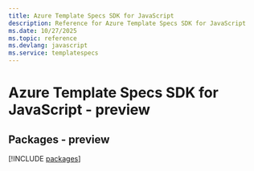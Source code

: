 ```yaml
---
title: Azure Template Specs SDK for JavaScript
description: Reference for Azure Template Specs SDK for JavaScript
ms.date: 10/27/2025
ms.topic: reference
ms.devlang: javascript
ms.service: templatespecs
---
```

# Azure Template Specs SDK for JavaScript - preview
## Packages - preview
[!INCLUDE [packages](template-specs-index.md)]
